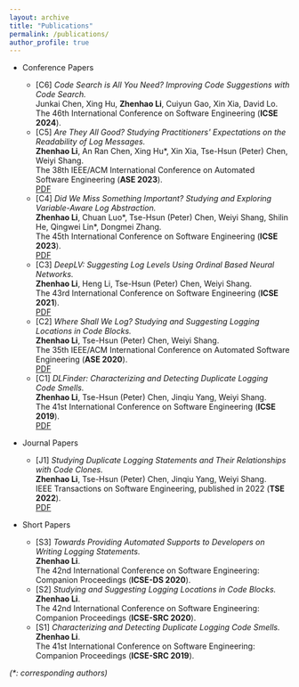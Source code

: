```yaml
---
layout: archive
title: "Publications"
permalink: /publications/
author_profile: true
---
```



* Conference Papers
  * [C6] *Code Search is All You Need? Improving Code Suggestions with Code Search.*\
  Junkai Chen, Xing Hu, **Zhenhao Li**, Cuiyun Gao, Xin Xia, David Lo.\
  The 46th International Conference on Software Engineering (**ICSE 2024**).
  * [C5] *Are They All Good? Studying Practitioners' Expectations on the Readability of Log Messages.*\
  **Zhenhao Li**, An Ran Chen, Xing Hu\*, Xin Xia, Tse-Hsun (Peter) Chen, Weiyi Shang.\
  The 38th IEEE/ACM International Conference on Automated Software Engineering (**ASE 2023**).\
  [PDF](https://ginolzh.github.io/papers/ASE2023_Log_Message_Readability.pdf)
  * [C4] *Did We Miss Something Important? Studying and Exploring Variable-Aware Log Abstraction.*\
  **Zhenhao Li**, Chuan Luo\*, Tse-Hsun (Peter) Chen, Weiyi Shang, Shilin He, Qingwei Lin\*, Dongmei Zhang.\
  The 45th International Conference on Software Engineering (**ICSE 2023**).\
  [PDF](https://ginolzh.github.io/papers/ICSE2023_Log_Var_Aware_.pdf)
  * [C3] *DeepLV: Suggesting Log Levels Using Ordinal Based Neural Networks.*\
  **Zhenhao Li**, Heng Li, Tse-Hsun (Peter) Chen, Weiyi Shang.\
  The 43rd International Conference on Software Engineering (**ICSE 2021**).\
  [PDF](https://ginolzh.github.io/papers/ICSE2021_Log_Level.pdf)
  * [C2] *Where Shall We Log? Studying and Suggesting Logging Locations in Code Blocks.*\
  **Zhenhao Li**, Tse-Hsun (Peter) Chen, Weiyi Shang.\
  The 35th IEEE/ACM International Conference on Automated Software Engineering (**ASE 2020**).\
  [PDF](https://ginolzh.github.io/papers/ASE2020_Where_to_Log.pdf)
  * [C1] *DLFinder: Characterizing and Detecting Duplicate Logging Code Smells.*\
  **Zhenhao Li**, Tse-Hsun (Peter) Chen, Jinqiu Yang, Weiyi Shang.\
  The 41st International Conference on Software Engineering (**ICSE 2019**).\
  [PDF](https://ginolzh.github.io/papers/ICSE2019_Dup_Log.pdf)

* Journal Papers
  * [J1] *Studying Duplicate Logging Statements and Their Relationships with Code Clones.*\
  **Zhenhao Li**, Tse-Hsun (Peter) Chen, Jinqiu Yang, Weiyi Shang.\
  IEEE Transactions on Software Engineering, published in 2022 (**TSE 2022**).\
  [PDF](https://ginolzh.github.io/papers/TSE_Duplicate_Log.pdf)

* Short Papers
  * [S3] *Towards Providing Automated Supports to Developers on Writing Logging Statements.*\
  **Zhenhao Li**.\
  The 42nd International Conference on Software Engineering: Companion Proceedings (**ICSE-DS 2020**).
  * [S2] *Studying and Suggesting Logging Locations in Code Blocks.*\
  **Zhenhao Li**.\
  The 42nd International Conference on Software Engineering: Companion Proceedings (**ICSE-SRC 2020**).
  * [S1] *Characterizing and Detecting Duplicate Logging Code Smells.*\
  **Zhenhao Li**.\
  The 41st International Conference on Software Engineering: Companion Proceedings (**ICSE-SRC 2019**).

_(*: corresponding authors)_

